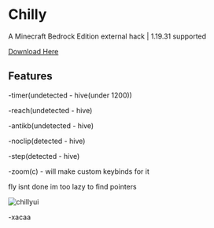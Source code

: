 # Chilly

A Minecraft Bedrock Edition external hack | 1.19.31 supported

[Download Here](https://github.com/x4caa/chilly/releases "Releases")

## Features

-timer(undetected - hive(under 1200))

-reach(undetected - hive)

-antikb(undetected - hive)

-noclip(detected - hive)

-step(detected - hive)

-zoom(c) - will make custom keybinds for it

fly isnt done im too lazy to find pointers

![chillyui](https://user-images.githubusercontent.com/87253179/205455876-c9bcd687-e564-4a0b-96b8-490130693157.png)

-xacaa

